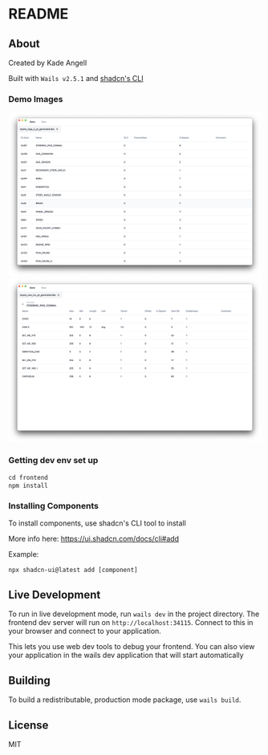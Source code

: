 # README

## About

Created by Kade Angell

Built with `Wails v2.5.1` and [shadcn's CLI](https://ui.shadcn.com/docs/cli)

### Demo Images
![image](docs/demo_image1.png)
![image](docs/demo_image2.png)

### Getting dev env set up
```console
cd frontend
npm install
```

### Installing Components
To install components, use shadcn's CLI tool to install

More info here: https://ui.shadcn.com/docs/cli#add

Example:
```console
npx shadcn-ui@latest add [component]
```

## Live Development

To run in live development mode, run `wails dev` in the project directory. The frontend dev server will run on `http://localhost:34115`. Connect to this in your
browser and connect to your application.

This lets you use web dev tools to debug your frontend. You can also view your application in the wails dev application that will start automatically

## Building

To build a redistributable, production mode package, use `wails build`.

## License
MIT

